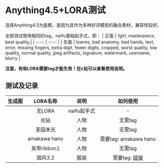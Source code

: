 # Anything4.5+LORA测试
选择Anything4.5为底模，是因为其作为多种好评模型的融合素材，兼容性较好。

全部测试使用相同的tag，naifu基础起手式，即：
| 正面 | 1girl, masterpiece, best quality,|
| :---: | :---: |
| 负面 | lowres, bad anatomy, bad hands, text, error, missing fingers, extra digit, fewer digits, cropped, worst quality, low quality, normal quality, jpeg artifacts, signature, watermark, username, blurry |

**注意，有些LORA需要tag才能生效！在c站可以查看使用说明。** 

## 测试及记录
| 生成图 | LORA名称 | 说明 | 如何使用 | 
| :---: | :---: | :---: | :---: |
| | 无LORA | naifu起手式 | - |
| | 光钻 | 人物 | 无需tag |
| | 圣园末光 | 人物 | 无需tag |
| | amakawa hano | 人物 | 需要tag: amakawa hano |
| | 吴带ribbon1 | 人物 | 无需tag |
| | 国风3.2 | 服装 | 需要tag: [链接](https://civitai.com/models/10415/3-guofeng3) |


